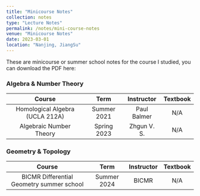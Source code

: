 ```yaml
---
title: "Minicourse Notes"
collection: notes
type: "Lecture Notes"
permalink: /notes/mini-course-notes
venue: "Minicourse Notes"
date: 2023-03-01
location: "Nanjing, JiangSu"
---
```


These are minicourse or summer school notes for the course I studied, you can download the PDF here:

### Algebra & Number Theory

| Course                                      | Term                              | Instructor                   | Textbook                                          |
|:-------------------------------------------:|:---------------------------------:|:--------------------------:|:---------------------------------------------------:|
| Homological Algebra (UCLA 212A)           | Summer 2021                     | Paul Balmer              | N/A                                               |
| Algebraic Number Theory                   | Spring 2023                     | Zhgun V. S.              | N/A                                               |

### Geometry & Topology

| Course                                    | Term                            | Instructor               | Textbook                                      |
|:-----------------------------------------:|:-------------------------------:|:------------------------:|:----------------------------------------------:|
| BICMR Differential Geometry summer school                        | Summer 2024                         | BICMR             |      N/A                                         |

